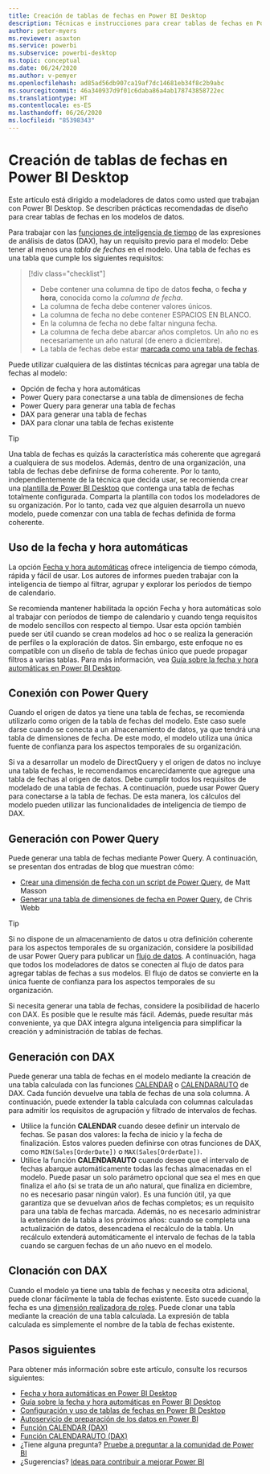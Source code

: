 ```yaml
---
title: Creación de tablas de fechas en Power BI Desktop
description: Técnicas e instrucciones para crear tablas de fechas en Power BI Desktop.
author: peter-myers
ms.reviewer: asaxton
ms.service: powerbi
ms.subservice: powerbi-desktop
ms.topic: conceptual
ms.date: 06/24/2020
ms.author: v-pemyer
ms.openlocfilehash: ad85ad56db907ca19af7dc14681eb34f8c2b9abc
ms.sourcegitcommit: 46a340937d9f01c6daba86a4ab178743858722ec
ms.translationtype: HT
ms.contentlocale: es-ES
ms.lasthandoff: 06/26/2020
ms.locfileid: "85398343"
---
```

# <a name="create-date-tables-in-power-bi-desktop"></a>Creación de tablas de fechas en Power BI Desktop

Este artículo está dirigido a modeladores de datos como usted que trabajan con Power BI Desktop. Se describen prácticas recomendadas de diseño para crear tablas de fechas en los modelos de datos.

Para trabajar con las [funciones de inteligencia de tiempo](/dax/time-intelligence-functions-dax) de las expresiones de análisis de datos (DAX), hay un requisito previo para el modelo: Debe tener al menos una _tabla de fechas_ en el modelo. Una tabla de fechas es una tabla que cumple los siguientes requisitos:

> [!div class="checklist"]
> - Debe contener una columna de tipo de datos **fecha**, o **fecha y hora**, conocida como la _columna de fecha_.
> - La columna de fecha debe contener valores únicos.
> - La columna de fecha no debe contener ESPACIOS EN BLANCO.
> - En la columna de fecha no debe faltar ninguna fecha.
> - La columna de fecha debe abarcar años completos. Un año no es necesariamente un año natural (de enero a diciembre).
> - La tabla de fechas debe estar [marcada como una tabla de fechas](../transform-model/desktop-date-tables.md#setting-your-own-date-table).

Puede utilizar cualquiera de las distintas técnicas para agregar una tabla de fechas al modelo:

- Opción de fecha y hora automáticas
- Power Query para conectarse a una tabla de dimensiones de fecha
- Power Query para generar una tabla de fechas
- DAX para generar una tabla de fechas
- DAX para clonar una tabla de fechas existente

> [!TIP]
> Una tabla de fechas es quizás la característica más coherente que agregará a cualquiera de sus modelos. Además, dentro de una organización, una tabla de fechas debe definirse de forma coherente. Por lo tanto, independientemente de la técnica que decida usar, se recomienda crear una [plantilla de Power BI Desktop](../create-reports/desktop-templates.md) que contenga una tabla de fechas totalmente configurada. Comparta la plantilla con todos los modeladores de su organización. Por lo tanto, cada vez que alguien desarrolla un nuevo modelo, puede comenzar con una tabla de fechas definida de forma coherente.

## <a name="use-auto-datetime"></a>Uso de la fecha y hora automáticas

La opción [Fecha y hora automáticas](../transform-model/desktop-auto-date-time.md) ofrece inteligencia de tiempo cómoda, rápida y fácil de usar. Los autores de informes pueden trabajar con la inteligencia de tiempo al filtrar, agrupar y explorar los períodos de tiempo de calendario.

Se recomienda mantener habilitada la opción Fecha y hora automáticas solo al trabajar con períodos de tiempo de calendario y cuando tenga requisitos de modelo sencillos con respecto al tiempo. Usar esta opción también puede ser útil cuando se crean modelos ad hoc o se realiza la generación de perfiles o la exploración de datos. Sin embargo, este enfoque no es compatible con un diseño de tabla de fechas único que puede propagar filtros a varias tablas. Para más información, vea [Guía sobre la fecha y hora automáticas en Power BI Desktop](auto-date-time.md).

## <a name="connect-with-power-query"></a>Conexión con Power Query

Cuando el origen de datos ya tiene una tabla de fechas, se recomienda utilizarlo como origen de la tabla de fechas del modelo. Este caso suele darse cuando se conecta a un almacenamiento de datos, ya que tendrá una tabla de dimensiones de fecha. De este modo, el modelo utiliza una única fuente de confianza para los aspectos temporales de su organización.

Si va a desarrollar un modelo de DirectQuery y el origen de datos no incluye una tabla de fechas, le recomendamos encarecidamente que agregue una tabla de fechas al origen de datos. Debe cumplir todos los requisitos de modelado de una tabla de fechas. A continuación, puede usar Power Query para conectarse a la tabla de fechas. De esta manera, los cálculos del modelo pueden utilizar las funcionalidades de inteligencia de tiempo de DAX.

## <a name="generate-with-power-query"></a>Generación con Power Query

Puede generar una tabla de fechas mediante Power Query. A continuación, se presentan dos entradas de blog que muestran cómo:

- [Crear una dimensión de fecha con un script de Power Query](https://www.mattmasson.com/2014/02/creating-a-date-dimension-with-a-power-query-script/), de Matt Masson
- [Generar una tabla de dimensiones de fecha en Power Query](https://blog.crossjoin.co.uk/2013/11/19/generating-a-date-dimension-table-in-power-query/), de Chris Webb

> [!TIP]
> Si no dispone de un almacenamiento de datos u otra definición coherente para los aspectos temporales de su organización, considere la posibilidad de usar Power Query para publicar un [flujo de datos](../transform-model/service-dataflows-overview.md). A continuación, haga que todos los modeladores de datos se conecten al flujo de datos para agregar tablas de fechas a sus modelos. El flujo de datos se convierte en la única fuente de confianza para los aspectos temporales de su organización.

Si necesita generar una tabla de fechas, considere la posibilidad de hacerlo con DAX. Es posible que le resulte más fácil. Además, puede resultar más conveniente, ya que DAX integra alguna inteligencia para simplificar la creación y administración de tablas de fechas.

## <a name="generate-with-dax"></a>Generación con DAX

Puede generar una tabla de fechas en el modelo mediante la creación de una tabla calculada con las funciones [CALENDAR](/dax/calendar-function-dax) o [CALENDARAUTO](/dax/calendarauto-function-dax) de DAX. Cada función devuelve una tabla de fechas de una sola columna. A continuación, puede extender la tabla calculada con columnas calculadas para admitir los requisitos de agrupación y filtrado de intervalos de fechas.

- Utilice la función **CALENDAR** cuando desee definir un intervalo de fechas. Se pasan dos valores: la fecha de inicio y la fecha de finalización. Estos valores pueden definirse con otras funciones de DAX, como `MIN(Sales[OrderDate])` o `MAX(Sales[OrderDate])`.
- Utilice la función **CALENDARAUTO** cuando desee que el intervalo de fechas abarque automáticamente todas las fechas almacenadas en el modelo. Puede pasar un solo parámetro opcional que sea el mes en que finaliza el año (si se trata de un año natural, que finaliza en diciembre, no es necesario pasar ningún valor). Es una función útil, ya que garantiza que se devuelvan años de fechas completos; es un requisito para una tabla de fechas marcada. Además, no es necesario administrar la extensión de la tabla a los próximos años: cuando se completa una actualización de datos, desencadena el recálculo de la tabla. Un recálculo extenderá automáticamente el intervalo de fechas de la tabla cuando se carguen fechas de un año nuevo en el modelo.

## <a name="clone-with-dax"></a>Clonación con DAX

Cuando el modelo ya tiene una tabla de fechas y necesita otra adicional, puede clonar fácilmente la tabla de fechas existente. Esto sucede cuando la fecha es una [dimensión realizadora de roles](star-schema.md#role-playing-dimensions). Puede clonar una tabla mediante la creación de una tabla calculada. La expresión de tabla calculada es simplemente el nombre de la tabla de fechas existente.

## <a name="next-steps"></a>Pasos siguientes

Para obtener más información sobre este artículo, consulte los recursos siguientes:

- [Fecha y hora automáticas en Power BI Desktop](../transform-model/desktop-auto-date-time.md)
- [Guía sobre la fecha y hora automáticas en Power BI Desktop](auto-date-time.md)
- [Configuración y uso de tablas de fechas en Power BI Desktop](../transform-model/desktop-date-tables.md)
- [Autoservicio de preparación de los datos en Power BI](../transform-model/service-dataflows-overview.md)
- [Función CALENDAR (DAX)](/dax/calendar-function-dax)
- [Función CALENDARAUTO (DAX)](/dax/calendarauto-function-dax)
- ¿Tiene alguna pregunta? [Pruebe a preguntar a la comunidad de Power BI](https://community.powerbi.com/)
- ¿Sugerencias? [Ideas para contribuir a mejorar Power BI](https://ideas.powerbi.com/)
